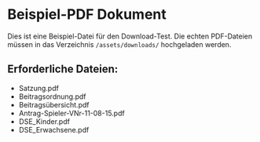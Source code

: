 # Beispiel-PDF Dokument

Dies ist eine Beispiel-Datei für den Download-Test.
Die echten PDF-Dateien müssen in das Verzeichnis `/assets/downloads/` hochgeladen werden.

## Erforderliche Dateien:
- Satzung.pdf
- Beitragsordnung.pdf  
- Beitragsübersicht.pdf
- Antrag-Spieler-VNr-11-08-15.pdf
- DSE_Kinder.pdf
- DSE_Erwachsene.pdf
